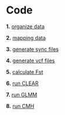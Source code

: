 # Code

**1.** [organize data](/4_poolseq/1_organize)

**2.** [mapping data](/4_poolseq/2_mapping)

**3.** [generate sync files](/4_poolseq/3_sync)

**4.** [generate vcf files](/4_poolseq/4_vcf)

**5.** [calculate Fst](/4_poolseq/5_fst)

**6.** [run CLEAR](/4_poolseq/6_clear)

**7.** [run GLMM](/4_poolseq/7_glmm)

**8.** [run CMH](/4_poolseq/8_cmh)
